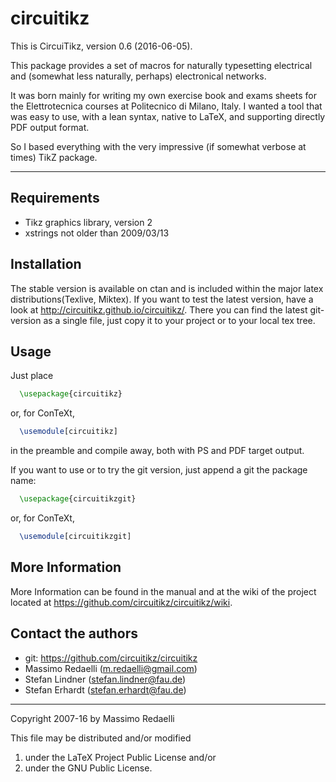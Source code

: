 circuitikz
==========

This is CircuiTikz, version 0.6 (2016-06-05).

This package provides a set of macros for naturally typesetting electrical and (somewhat less naturally, perhaps) electronical networks.

It was born mainly for writing my own exercise book and exams sheets for the Elettrotecnica courses at Politecnico di Milano, Italy. I wanted a tool that was easy to use, with a lean syntax, native to LaTeX, and supporting directly PDF output format.

So I based everything with the very impressive (if somewhat verbose at times) TikZ package.

--------------

## Requirements
* Tikz graphics library, version 2
* xstrings not older than 2009/03/13

## Installation
The stable version is available on ctan and is included within the major latex distributions(Texlive, Miktex). If you want to test the latest version, have a look at http://circuitikz.github.io/circuitikz/. There you can find the latest git-version as a single file, just copy it to your project or to your local tex tree. 

## Usage
Just place
````latex
  \usepackage{circuitikz}
````
or, for ConTeXt, 
````latex
  \usemodule[circuitikz]
````
in the preamble and compile away, both with PS and PDF target output.

If you want to use or to try the git version, just append a git the package name:
````latex
  \usepackage{circuitikzgit}
````
or, for ConTeXt,
````latex
  \usemodule[circuitikzgit]
````
## More Information
More Information can be found in the manual and at the wiki of the project located at https://github.com/circuitikz/circuitikz/wiki.

## Contact the authors
* git: https://github.com/circuitikz/circuitikz
* Massimo Redaelli (m.redaelli@gmail.com)
* Stefan Lindner (stefan.lindner@fau.de)
* Stefan Erhardt (stefan.erhardt@fau.de)

-------------
Copyright 2007-16 by Massimo Redaelli

This file may be distributed and/or modified

1. under the LaTeX Project Public License and/or
2. under the GNU Public License.

